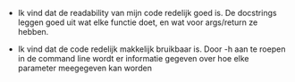 - Ik vind dat de readability van mijn code redelijk goed is. De docstrings leggen goed uit wat elke functie doet, en wat voor args/return ze hebben.  

- Ik vind dat de code redelijk makkelijk bruikbaar is. Door -h aan te roepen in de command line wordt er informatie gegeven over hoe elke parameter meegegeven kan worden